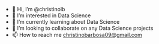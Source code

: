 - 👋 Hi, I’m @christinolb
- 👀 I’m interested in Data Science
- 🌱 I’m currently learning about Data Science
- 💞️ I’m looking to collaborate on any Data Science projects
- 📫 How to reach me christinobarbosa09@gmail.com

<!---
christinolb/christinolb is a ✨ special ✨ repository because its `README.md` (this file) appears on your GitHub profile.
You can click the Preview link to take a look at your changes.
--->
